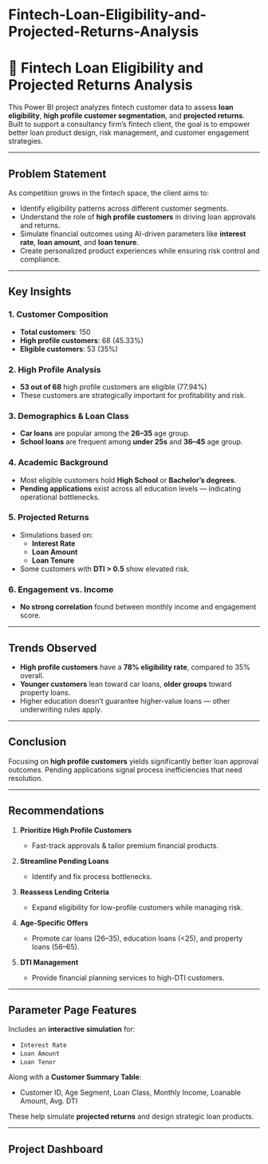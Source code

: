 # Fintech-Loan-Eligibility-and-Projected-Returns-Analysis
# 🏦 Fintech Loan Eligibility and Projected Returns Analysis

This Power BI project analyzes fintech customer data to assess **loan eligibility**, **high profile customer segmentation**, and **projected returns**. Built to support a consultancy firm’s fintech client, the goal is to empower better loan product design, risk management, and customer engagement strategies.

---

##  Problem Statement

As competition grows in the fintech space, the client aims to:

- Identify eligibility patterns across different customer segments.
- Understand the role of **high profile customers** in driving loan approvals and returns.
- Simulate financial outcomes using AI-driven parameters like **interest rate**, **loan amount**, and **loan tenure**.
- Create personalized product experiences while ensuring risk control and compliance.

---

##  Key Insights

### 1. Customer Composition
- **Total customers**: 150
- **High profile customers**: 68 (45.33%)
- **Eligible customers**: 53 (35%)

### 2. High Profile Analysis
- **53 out of 68** high profile customers are eligible (77.94%)
- These customers are strategically important for profitability and risk.

### 3. Demographics & Loan Class
- **Car loans** are popular among the **26–35** age group.
- **School loans** are frequent among **under 25s** and **36–45** age group.

### 4. Academic Background
- Most eligible customers hold **High School** or **Bachelor’s degrees**.
- **Pending applications** exist across all education levels — indicating operational bottlenecks.

### 5. Projected Returns
- Simulations based on:
  - **Interest Rate**
  - **Loan Amount**
  - **Loan Tenure**
- Some customers with **DTI > 0.5** show elevated risk.

### 6. Engagement vs. Income
- **No strong correlation** found between monthly income and engagement score.

---

##  Trends Observed

- **High profile customers** have a **78% eligibility rate**, compared to 35% overall.
- **Younger customers** lean toward car loans, **older groups** toward property loans.
- Higher education doesn’t guarantee higher-value loans — other underwriting rules apply.

---

##  Conclusion

Focusing on **high profile customers** yields significantly better loan approval outcomes. Pending applications signal process inefficiencies that need resolution.

---

##  Recommendations

1. **Prioritize High Profile Customers**
   - Fast-track approvals & tailor premium financial products.

2. **Streamline Pending Loans**
   - Identify and fix process bottlenecks.

3. **Reassess Lending Criteria**
   - Expand eligibility for low-profile customers while managing risk.

4. **Age-Specific Offers**
   - Promote car loans (26–35), education loans (<25), and property loans (56–65).

5. **DTI Management**
   - Provide financial planning services to high-DTI customers.

---

##  Parameter Page Features

Includes an **interactive simulation** for:

- `Interest Rate`
- `Loan Amount`
- `Loan Tenor`

Along with a **Customer Summary Table**:
- Customer ID, Age Segment, Loan Class, Monthly Income, Loanable Amount, Avg. DTI

These help simulate **projected returns** and design strategic loan products.

---

##  Project Dashboard 


